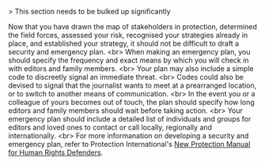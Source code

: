 
&gt; This section needs to be bulked up significantly


Now that you have drawn the map of stakeholders in protection, determined the field forces, assessed your risk, recognised your strategies already in place, and established your strategy, it should not be difficult to draft a security and emergency plan.
&lt;br&gt;
When making an emergency plan, you should specify the frequency and exact means by which you will check in with editors and family members.
&lt;br&gt;
Your plan may also include a simple code to discreetly signal an immediate threat.
&lt;br&gt;
Codes could also be devised to signal that the journalist wants to meet at a prearranged location, or to switch to another means of communication.
&lt;br&gt;
In the event you or a colleague of yours becomes out of touch, the plan should specify how long editors and family members should wait before taking action.
&lt;br&gt;
Your emergency plan should include a detailed list of individuals and groups for editors and loved ones to contact or call locally, regionally and internationally.
&lt;br&gt;
For more informanation on developing a security and emergency plan, refer to Protection International&#39;s [New Protection Manual for Human Rights Defenders](http://protectioninternational.org/wp-content/uploads/2012/04/1-7_Manual_English_3rdEd.pdf).
